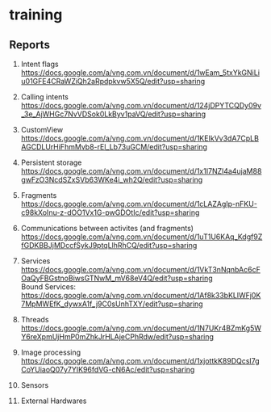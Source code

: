 # training

## Reports

1. Intent flags
https://docs.google.com/a/vng.com.vn/document/d/1wEam_5txYkGNiLiu01GFE4CRaWZiQh2aRpdpkvw5X5Q/edit?usp=sharing

2. Calling intents
https://docs.google.com/a/vng.com.vn/document/d/124jDPYTCQDy09v_3e_AjWHGc7NvVDSok0LkByv1paVQ/edit?usp=sharing

3. CustomView  
https://docs.google.com/a/vng.com.vn/document/d/1KEIkVv3dA7CpLBAGCDLUrHiFhmMvb8-rEl_Lb73uGCM/edit?usp=sharing

4. Persistent storage
https://docs.google.com/a/vng.com.vn/document/d/1x1I7NZl4a4ujaM88gwFzO3NcdSZxSVb63WKe4i_wh2Q/edit?usp=sharing

5. Fragments  
https://docs.google.com/a/vng.com.vn/document/d/1cLAZAgIp-nFKU-c98kXoInu-z-dOO1Vx1G-pwGDOtIc/edit?usp=sharing

6. Communications between activites (and fragments)
https://docs.google.com/a/vng.com.vn/document/d/1uT1U6KAq_Kdgf9ZfGDKBBJjMDccfSykJ9ptqLlhRhCQ/edit?usp=sharing

7. Services
https://docs.google.com/a/vng.com.vn/document/d/1VkT3nNqnbAc6cFOaQyFBGstnoBiwsGTNwM_mV68eV4Q/edit?usp=sharing  
Bound Services: https://docs.google.com/a/vng.com.vn/document/d/1Af8k33bKLlWFj0K7MpMWEfK_dywxA1f_j9C0sUnhTXY/edit?usp=sharing

8. Threads
https://docs.google.com/a/vng.com.vn/document/d/1N7UKr4BZmKg5WY6reXpmUjHmP0mZhkJrHLAjeCPhRdw/edit?usp=sharing

9. Image processing  
https://docs.google.com/a/vng.com.vn/document/d/1xjottkK89DQcsI7gCoYUiaoQ07y7YIK96fdVG-cN6Ac/edit?usp=sharing

10. Sensors

11. External Hardwares
